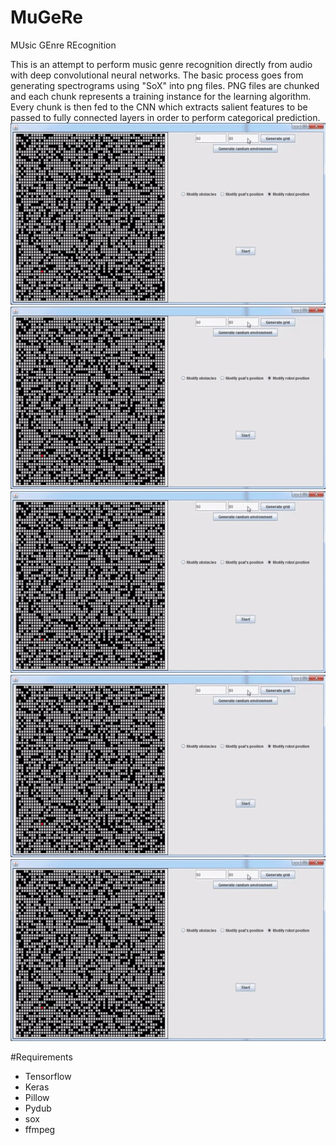 # MuGeRe
MUsic GEnre REcognition

This is an attempt to perform music genre recognition directly from audio with deep convolutional neural networks.
The basic process goes from generating spectrograms using "SoX" into png files. PNG files are chunked and each chunk represents a training instance for the learning algorithm.
Every chunk is then fed to the CNN which extracts salient features to be passed to fully connected layers in order to perform categorical prediction.
![alt tag](https://raw.githubusercontent.com/rhuax/rix/master/anim.gif)
![alt tag](https://raw.githubusercontent.com/rhuax/rix/master/anim.gif)
![alt tag](https://raw.githubusercontent.com/rhuax/rix/master/anim.gif)
![alt tag](https://raw.githubusercontent.com/rhuax/rix/master/anim.gif)
![alt tag](https://raw.githubusercontent.com/rhuax/rix/master/anim.gif)

#Requirements

* Tensorflow
* Keras
* Pillow
* Pydub
* sox
* ffmpeg